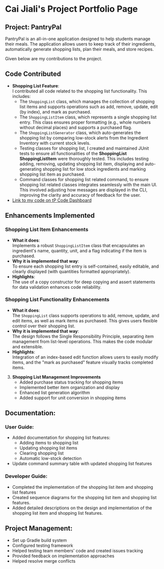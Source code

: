 # Cai Jiali's Project Portfolio Page

## Project: PantryPal

PantryPal is an all-in-one application designed to help students manage their meals.
The application allows users to keep track of their ingredients, automatically generate shopping lists,
plan their meals, and store recipes. 

Given below are my contributions to the project.

## Code Contributed
- **Shopping List Feature**:  
  I contributed all code related to the shopping list functionality. This includes:
  - The `ShoppingList` class, which manages the collection of shopping list items and supports operations such as add, remove, update, edit (by index), and mark as purchased.
  - The `ShoppingListItem` class, which represents a single shopping list entry. This class ensures proper formatting (e.g., whole numbers without decimal places) and supports a purchased flag.
  - The `ShoppingListGenerator` class, which auto-generates the shopping list by comparing low-stock alerts from the Ingredient Inventory with current stock levels.
  - Testing classes for shopping list, I created and maintained JUnit tests to ensure all functionalities of the **ShoppingList ShoppingListItem** were thoroughly tested. This includes testing adding, removing, updating shopping list item, displaying and auto-generating shopping list for low stock ingredients and marking shopping list item as purchased.
  - Command classes for shopping list related command, to ensure shopping list related classes integrates seamlessly with the main UI. This involved adjusting how messages are displayed in the CLI, improving the clarity and accuracy of feedback for the user.
- [Link to my code on tP Code Dashboard](<https://nus-cs2113-ay2425s2.github.io/tp-dashboard/?search=kemilii&breakdown=true&sort=groupTitle%20dsc&sortWithin=title&since=2025-02-21&timeframe=commit&mergegroup=&groupSelect=groupByRepos&checkedFileTypes=docs~functional-code~test-code~other>)

## Enhancements Implemented

### Shopping List Item Enhancements
- **What it does**:  
  Implements a robust `ShoppingListItem` class that encapsulates an ingredient's name, quantity, unit, and a flag indicating if the item is purchased.
- **Why it is implemented that way**:  
  To ensure each shopping list entry is self-contained, easily editable, and clearly displayed (with quantities formatted appropriately).
- **Highlights**:  
  The use of a copy constructor for deep copying and assert statements for data validation enhances code reliability.
  
### Shopping List Functionality Enhancements
- **What it does**:  
  The `ShoppingList` class supports operations to add, remove, update, and edit items, as well as mark items as purchased. This gives users flexible control over their shopping list.
- **Why it is implemented that way**:  
  The design follows the Single Responsibility Principle, separating item management from list-level operations. This makes the code modular and extensible.
- **Highlights**:  
  Integration of an index-based edit function allows users to easily modify items, and the "mark as purchased" feature visually tracks completed items.

3. **Shopping List Management Improvements**
   * Added purchase status tracking for shopping items
   * Implemented better item organization and display
   * Enhanced list generation algorithm
   * Added support for unit conversion in shopping items

## **Documentation**:
### User Guide:
  - Added documentation for shopping list features:
    - Adding items to shopping list
    - Updating shopping list items
    - Clearing shopping list
    - Automatic low-stock detection
  - Update command summary table with updated shopping list features

### Developer Guide:
- Completed the implementation of the shopping list item and shopping list features
- Created sequence diagrams for the shopping list item and shopping list features.
- Added detailed descriptions on the design and implementation of the shopping list item and shopping list features.

## **Project Management**:
- Set up Gradle build system
- Configured testing framework 
- Helped testing team members' code and created issues tracking
- Provided feedback on implementation approaches
- Helped resolve merge conflicts
